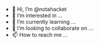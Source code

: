 - 👋 Hi, I’m @notahacket
- 👀 I’m interested in ...
- 🌱 I’m currently learning ...
- 💞️ I’m looking to collaborate on ...
- 📫 How to reach me ...

<!---
notahacket/notahacket is a ✨ special ✨ repository because its `README.md` (this file) appears on your GitHub profile.
You can click the Preview link to take a look at your changes.
--->
